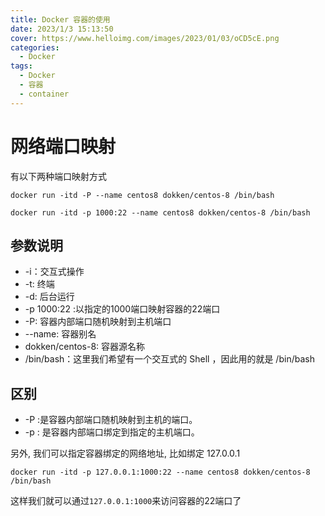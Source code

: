 ```yaml
---
title: Docker 容器的使用
date: 2023/1/3 15:13:50
cover: https://www.helloimg.com/images/2023/01/03/oCD5cE.png
categories:
  - Docker
tags:
  - Docker
  - 容器
  - container
---
```


# 网络端口映射
有以下两种端口映射方式
```shell
docker run -itd -P --name centos8 dokken/centos-8 /bin/bash
```
```shell
docker run -itd -p 1000:22 --name centos8 dokken/centos-8 /bin/bash
```
## 参数说明

- -i：交互式操作
- -t: 终端
- -d: 后台运行
- -p 1000:22 :以指定的1000端口映射容器的22端口
- -P: 容器内部端口随机映射到主机端口
- --name: 容器别名
- dokken/centos-8: 容器源名称
- /bin/bash：这里我们希望有一个交互式的 Shell ，因此用的就是 /bin/bash
## 区别

- -P :是容器内部端口随机映射到主机的端口。
- -p : 是容器内部端口绑定到指定的主机端口。

另外, 我们可以指定容器绑定的网络地址, 比如绑定 127.0.0.1
```shell
docker run -itd -p 127.0.0.1:1000:22 --name centos8 dokken/centos-8 /bin/bash
```
这样我们就可以通过` 127.0.0.1:1000 `来访问容器的22端口了
